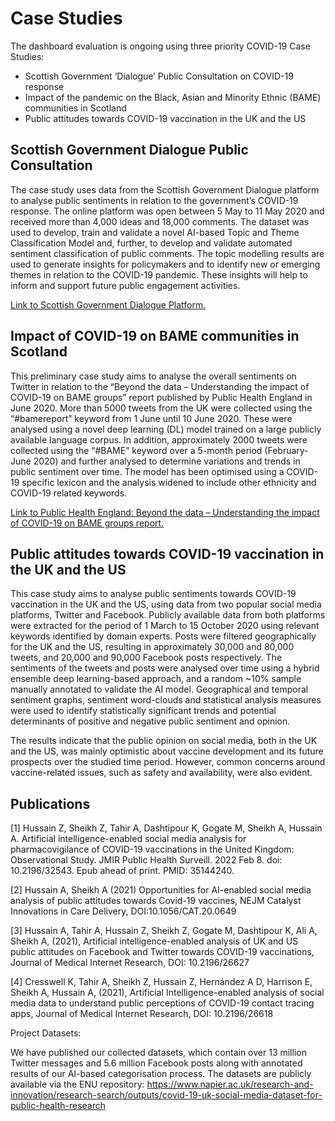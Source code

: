 # Case Studies

The dashboard evaluation is ongoing using three priority COVID-19 Case Studies:
* Scottish Government ‘Dialogue’ Public Consultation on COVID-19 response
* Impact of the pandemic on the Black, Asian and Minority Ethnic (BAME) communities in Scotland
* Public attitudes towards COVID-19 vaccination in the UK and the US

## Scottish Government Dialogue Public Consultation

The case study uses data from the Scottish Government Dialogue platform to analyse public sentiments in relation to the government’s COVID-19 response.
The online platform was open between 5 May to 11 May 2020 and received more than 4,000 ideas and 18,000 comments.
The dataset was used to develop, train and validate a novel AI-based Topic and Theme Classification Model and, further, to develop and validate automated sentiment classification of public comments. The topic modelling results are used to generate insights for policymakers and to identify new or emerging themes in relation to the COVID-19 pandemic. These insights will help to inform and support future public engagement activities.

[Link to Scottish Government Dialogue Platform.](https://www.ideas.gov.scot/covid-19-a-framework-for-decision-making/?sort_order=most_comments)

## Impact of COVID-19 on BAME communities in Scotland

This preliminary case study aims to analyse the overall sentiments on Twitter in relation to the “Beyond the data – Understanding the impact of COVID-19 on BAME groups” report published by Public Health England in June 2020.
More than 5000 tweets from the UK were collected using the “#bamereport” keyword from 1 June until 10 June 2020. These were analysed using a novel deep learning (DL) model trained on a large publicly available language corpus. In addition, approximately 2000 tweets were collected using the “#BAME” keyword over a 5-month period (February-June 2020) and further analysed to determine variations and trends in public sentiment over time.
The model has been optimised using a COVID-19 specific lexicon and the analysis widened to include other ethnicity and COVID-19 related keywords. 

[Link to Public Health England: Beyond the data – Understanding the impact of COVID-19 on BAME groups report.](https://assets.publishing.service.gov.uk/government/uploads/system/uploads/attachment_data/file/892376/COVID_stakeholder_engagement_synthesis_beyond_the_data.pdf)

## Public attitudes towards COVID-19 vaccination in the UK and the US

This case study aims to analyse public sentiments towards COVID-19 vaccination in the UK and the US, using data from two popular social media platforms, Twitter and Facebook.
Publicly available data from both platforms were extracted for the period of 1 March to 15 October 2020 using relevant keywords identified by domain experts. Posts were filtered geographically for the UK and the US, resulting in approximately 30,000 and 80,000 tweets, and 20,000 and 90,000 Facebook posts respectively. The sentiments of the tweets and posts were analysed over time using a hybrid ensemble deep learning-based approach, and a random ~10% sample manually annotated to validate the AI model. 
Geographical and temporal sentiment graphs, sentiment word-clouds and statistical analysis measures were used to identify statistically significant trends and potential determinants of positive and negative public sentiment and opinion. 

The results indicate that the public opinion on social media, both in the UK and the US, was mainly optimistic about vaccine development and its future prospects over the studied time period. However, common concerns around vaccine-related issues, such as safety and availability, were also evident.

## Publications
[1] Hussain Z, Sheikh Z, Tahir A, Dashtipour K, Gogate M, Sheikh A, Hussain A. Artificial intelligence-enabled social media analysis for pharmacovigilance of COVID-19 vaccinations in the United Kingdom: Observational Study. JMIR Public Health Surveill. 2022 Feb 8. doi: 10.2196/32543. Epub ahead of print. PMID: 35144240.

[2] Hussain A, Sheikh A (2021) Opportunities for AI-enabled social media analysis of public attitudes towards Covid-19 vaccines, NEJM Catalyst Innovations in Care Delivery, DOI:10.1056/CAT.20.0649 

[3] Hussain A, Tahir A, Hussain Z, Sheikh Z, Gogate M, Dashtipour K, Ali A, Sheikh A, (2021), Artificial intelligence-enabled analysis of UK and US public attitudes on Facebook and Twitter towards COVID-19 vaccinations, Journal of Medical Internet Research, DOI: 10.2196/26627 

[4] Cresswell K, Tahir A, Sheikh Z, Hussain Z, Hernández A D, Harrison E, Sheikh A, Hussain A, (2021), Artificial Intelligence-enabled analysis of social media data to understand public perceptions of COVID-19 contact tracing apps, Journal of Medical Internet Research, DOI: 10.2196/26618 


Project Datasets:


We have published our collected datasets, which contain over 13 million Twitter messages and 5.6 million Facebook posts along with annotated results of our AI-based categorisation process. The datasets are publicly available via the ENU repository: https://www.napier.ac.uk/research-and-innovation/research-search/outputs/covid-19-uk-social-media-dataset-for-public-health-research


